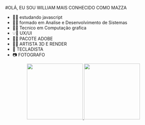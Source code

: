 #OLÁ, EU SOU WILLIAM MAIS CONHECIDO COMO MAZZA

- 🧑‍🎓 estudando javascript
- 🧑‍🎓 formado em Analise e Desenvolvimento de Sistemas
- 🧑‍🎓 Tecnico em Computação grafica
- 💡🔎 UX/UI
- 🧑‍🎨 PACOTE ADOBE
- 🧑‍🎨 ARTISTA 3D E RENDER
- 🎹 TECLADISTA
- 📷 FOTOGRAFO
<div align="center">
  <a href="https://github.com/Mazzajava">
  <img height="180em" src="https://github-readme-stats.vercel.app/api?username=Mazzajava&show_icons=true&theme=dark&include_all_commits=true&count_private=true"/>
  <img height="180em" src="https://github-readme-stats.vercel.app/api/top-langs/?username=Mazzajava&layout=compact&langs_count=7&theme=dark"/>
 
</div>

